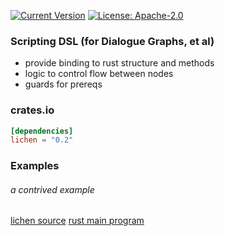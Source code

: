 [![Current Version](http://meritbadge.herokuapp.com/lichen)](https://crates.io/crates/lichen)
[![License: Apache-2.0](https://img.shields.io/crates/l/lichen.svg)](LICENSE)

### Scripting DSL (for Dialogue Graphs, et al)

- provide binding to rust structure and methods
- logic to control flow between nodes
- guards for prereqs

### crates.io

```toml
[dependencies]
lichen = "0.2"
```

### Examples

###### a contrived example
[lichen source](https://raw.githubusercontent.com/viperscape/lichen/master/examples/contrived.ls)
[rust main program](https://raw.githubusercontent.com/viperscape/lichen/master/examples/contrived.rs)
